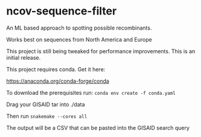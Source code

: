 # ncov-sequence-filter
An ML based approach to spotting possible recombinants.

Works best on sequences from North America and Europe


This project is still being tweaked for performance improvements. This is an initial release.


This project requires conda. Get it here:

https://anaconda.org/conda-forge/conda

To download the prerequisites run: `conda env create -f conda.yaml`

Drag your GISAID tar into ./data

Then run `snakemake --cores all`


The output will be a CSV that can be pasted into the GISAID search query
